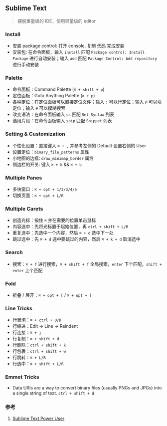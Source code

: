 ## Sublime Text
> 摆脱重量级的 IDE，使用轻量级的 editor

### Install
- 安装 package control: 打开 console, 复制 [代码](https://packagecontrol.io/installation) 完成安装
- 安装包: 在命令面板，输入 `install` 匹配 `Package control: Install Package` 进行自动安装；输入 `add` 匹配 `Package Control: Add repository` 进行手动安装

### Palette
- 命令面板：Command Palette (`⌘ + shift + p`)
- 定位面板：Goto Anything Palette (`⌘ + p`)
- 各种定位：在定位面板可以直接定位文件；输入 `:` 可以行定位；输入 `@` 可以块定位；输入 `#` 可以模糊搜索
- 改变语法：在命令面板输入 `ss` 匹配 `Set Syntax` 列表
- 选用片段：在命令面板输入 `snip` 匹配 `Snippet` 列表

### Setting & Customization
- 个性化设置：直接键入 `⌘ + ,` 并参考左侧的 Default 设置右侧的 User
- 设置定位：`binary_file_patterns` 属性
- 小地图的边框: `draw_minimap_border` 属性
- 侧边栏的开关: 键入 `⌘ + k` && `⌘ + b`

### Multiple Panes
- 多块窗口：`⌘ + opt + 1/2/3/4/5`
- 切换页面：`⌘ + opt + L/R`

### Multiple Carets
- 创造光标：按住 `⌘` 并在需要的位置单击鼠标
- 内容选中：先将光标置于起始位置，再 `ctrl + shift + L/R`
- 重复选中：先选中一个内容，然后 `⌘ + d` 选中下一处
- 跳过选中：先 `⌘ + d` 选中要跳过的内容，然后 `⌘ + k + d` 取消选中

### Search
- 搜索：`⌘ + f` 进行搜索，`⌘ + shift + f` 全局搜索，`enter` 下个匹配，`shift + enter` 上个匹配

### Fold
- 折叠 / 展开：`⌘ + opt + [` / `⌘ + opt + ]`

### Line Tricks
- 行冒泡：`⌘ + ctrl + U/D`
- 行缩进：Edit → Line → Reindent
- 行连接：`⌘ + j`
- 行复制：`⌘ + shift + d`
- 行删除：`ctrl + shift + k`
- 行包裹：`ctrl + shift + w`
- 行跳转：`⌘ + L/R`
- 行选中：`⌘ + shift + L/R` 

### Emmet Tricks
- Data URIs are a way to convert binary files (usually PNGs and JPGs) into a single string of text. `ctrl + shift + d`

### 参考
1. [Sublime Text Power User](https://sublimetextbook.com/)
